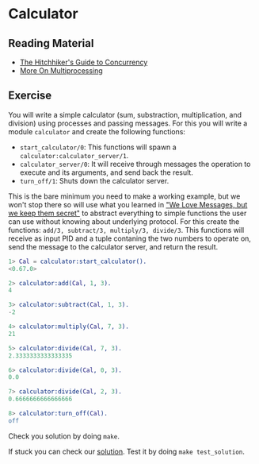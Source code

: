 # Calculator

## Reading Material

- [The Hitchhiker's Guide to Concurrency](http://learnyousomeerlang.com/the-hitchhikers-guide-to-concurrency)
- [More On Multiprocessing](http://learnyousomeerlang.com/more-on-multiprocessing)

## Exercise

You will write a simple calculator (sum, substraction, multiplication, and division) using processes and passing messages. For this you will write a module `calculator` and create the following functions:

- `start_calculator/0`: This functions will spawn a `calculator:calculator_server/1`.
- `calculator_server/0`: It will receive through messages the operation to execute and its arguments, and send back the result.
- `turn_off/1`: Shuts down the calculator server.

This is the bare minimum you need to make a working example, but we won't stop there so will use what you learned in ["We Love Messages, but we keep them secret"](http://learnyousomeerlang.com/more-on-multiprocessing#secret-messages) to abstract everything to simple functions the user can use without knowing about underlying protocol. For this create the functions: `add/3, subtract/3, multiply/3, divide/3`. This functions will receive as input PID and a tuple contaning the two numbers to operate on, send the message to the calculator server, and return the result.

```erlang
1> Cal = calculator:start_calculator().
<0.67.0>

2> calculator:add(Cal, 1, 3).
4

3> calculator:subtract(Cal, 1, 3).
-2

4> calculator:multiply(Cal, 7, 3).
21

5> calculator:divide(Cal, 7, 3).
2.3333333333333335

6> calculator:divide(Cal, 0, 3).
0.0

7> calculator:divide(Cal, 2, 3).
0.6666666666666666

8> calculator:turn_off(Cal).
off
```

Check you solution by doing `make`.

If stuck you can check our [solution](solution/calculator.erl). Test it by doing `make test_solution`.
